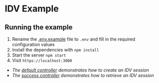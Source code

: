 # IDV Example

## Running the example

1. Rename the [.env.example](.env.example) file to `.env` and fill in the required configuration values
1. Install the dependencies with `npm install`
1. Start the server `npm start`
1. Visit `https://localhost:3000`

* _The [default controller](./src/controllers/index.controller.js) demonstrates how to create an IDV session_
* _The [success controller](./src/controllers/success.controller.js) demonstrates how to retrieve an IDV session_
